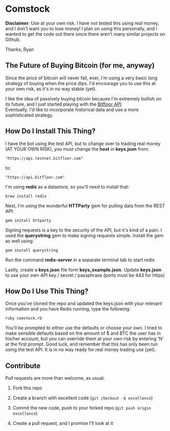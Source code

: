 Comstock
========

**Disclaimer**: Use at your own risk.  I have not tested this using real money, and I don't want you to lose money!  I plan on using this personally, and I wanted to get the code out there since there aren't many similar projects on Github.  

Thanks, 
Ryan

The Future of Buying Bitcoin (for me, anyway)
--------

Since the price of bitcoin will never fall, ever, I'm using a very basic
long strategy of buying when the price dips.  I'd encourage you to use this at your
own risk, as it's in no way stable (yet).  

I like the idea of passively buying bitcoin because I'm extremely bullish on its
future, and I just started playing with the [Bitfloor API](https://bitfloor.com/docs/api).  
Eventually, I'd like to incorporate historical data and use a more sophisticated strategy.

How Do I Install This Thing?
--------

I have the bot using the test API, but to change over to trading real money (AT YOUR OWN RISK),
you must change the **host** in **keys.json** from:

    "https://api.testnet.bitfloor.com"

to:

    "https://api.bitfloor.com"

I'm using **redis** as a datastore, so you'll need to install that:

    brew install redis

Next, I'm using the wonderful **HTTParty** gem for pulling data from the REST API:

    gem install httparty

Signing requests is a key to the security of the API, but it's kind of a pain.  I used the
**querystring** gem to make signing requests simple.  Install the gem as well using:

    gem install querystring

Run the command **redis-server** in a separate terminal tab to start redis

Lastly, create a **keys.json** file form **keys_example.json**.  Update **keys.json** to use your own API key / secret / passphrase (ports must be 443 for https)

How Do I Use This Thing?
---------

Once you've cloned the repo and updated the keys.json with your relevant information and you have Redis
running, type the following:

    ruby comstock.rb

You'll be prompted to either use the defaults or choose your own. I tried to make sensible defaults based on the amount of $ and BTC the user has in his/her account, but you can override them at your own risk by entering 'N' at the first prompt.  Good luck, and remember that this has only been run using the test API.  It is in no way ready for real money trading use (yet).

Contribute
---------

Pull requests are more than welcome, as usual:

1. Fork this repo

2. Create a branch with excellent code (`git checkout -b excellence`)

3. Commit the new code, push to your forked repo (`git push origin excellence`)

4. Create a pull request, and I promise I'll look at it

